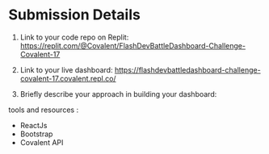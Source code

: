 # Submission Details


1. Link to your code repo on Replit: 
https://replit.com/@Covalent/FlashDevBattleDashboard-Challenge-Covalent-17

2. Link to your live dashboard:
https://flashdevbattledashboard-challenge-covalent-17.covalent.repl.co/

3. Briefly describe your approach in building your dashboard:

tools and resources :
- ReactJs
- Bootstrap
- Covalent API